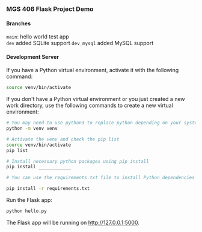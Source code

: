 ### MGS 406 Flask Project Demo 

#### Branches 

`main`: hello world test app  
`dev` added SQLite support
`dev_mysql` added MySQL support

#### Development Server
If you have a Python virtual environment, activate it with the following command:

```bash
source venv/bin/activate
```

If you don't have a Python virtual environment or you just created a new work directory, use the following commands to create a new virtual environment:  

```bash
# You may need to use python3 to replace python depending on your system settings 
python -m venv venv 

# Activate the venv and check the pip list  
source venv/bin/activate  
pip list  

# Install necessary python packages using pip install  
pip install ____________  

# You can use the requirements.txt file to install Python dependencies for this example project  

pip install -r requirements.txt  
```


Run the Flask app:
```bash
python hello.py
```

The Flask app will be running on http://127.0.0.1:5000.
